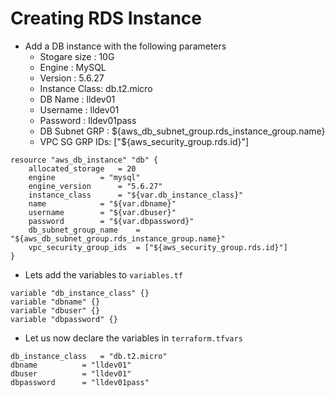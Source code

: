 # Creating RDS Instance

- Add a DB instance with the following parameters
	- Stogare size	: 10G
	- Engine	: MySQL
	- Version	: 5.6.27
	- Instance Class: db.t2.micro
	- DB Name	: lldev01
	- Username	: lldev01
	- Password	: lldev01pass
	- DB Subnet GRP	: ${aws_db_subnet_group.rds_instance_group.name}
	- VPC SG GRP IDs: ["${aws_security_group.rds.id}"]

```
resource "aws_db_instance" "db" {
	allocated_storage	= 20
	engine			= "mysql"
	engine_version		= "5.6.27"
	instance_class		= "${var.db_instance_class}"
	name			= "${var.dbname}"
	username		= "${var.dbuser}"
	password		= "${var.dbpassword}"
	db_subnet_group_name	= "${aws_db_subnet_group.rds_instance_group.name}"
	vpc_security_group_ids	= ["${aws_security_group.rds.id}"]
}
```

- Lets add the variables to `variables.tf`

```
variable "db_instance_class" {}
variable "dbname" {}
variable "dbuser" {}
variable "dbpassword" {}
```

- Let us now declare the variables in `terraform.tfvars`

```
db_instance_class	= "db.t2.micro"
dbname			= "lldev01"
dbuser			= "lldev01"
dbpassword		= "lldev01pass"
```
